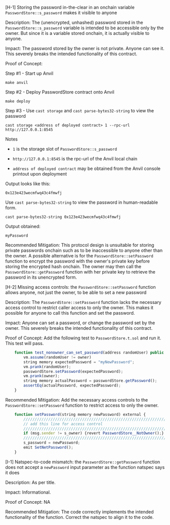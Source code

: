 [H-1] Storing the password in-the-clear in an onchain variable `PasswordStore::s_password` makes it visible to anyone

Description: The (unencrypted, unhashed) password stored in the `PasswordStore::s_password` variable is intended to be accessible only by the owner. But since it is a variable stored onchain, it is actually visible to anyone.

Impact: The password stored by the owner is not private. Anyone can see it. This severely breaks the intended functionality of this contract.

Proof of Concept:

Step #1 - Start up Anvil
```
make anvil
```

Step #2 - Deploy PasswordStore contract onto Anvil
```
make deploy
```

Step #3 - Use `cast storage` and `cast parse-bytes32-string` to view the password
```
cast storage <address of deployed contract> 1 --rpc-url http://127.0.0.1:8545
```
Notes

- `1` is the storage slot of `PasswordStore::s_password`

- `http://127.0.0.1:8545` is the rpc-url of the Anvil local chain

- `address of deployed contract` may be obtained from the Anvil console printout upon deployment

Output looks like this:
```
0x123e423wecmfwq43c4fmwfj
```

Use `cast parse-bytes32-string` to view the password in human-readable form.
```
cast parse-bytes32-string 0x123e423wecmfwq43c4fmwfj
```

Output obtained:
```
myPassword
```

Recommended Mitigation: This protocol design is unsuitable for storing private passwords onchain such as to be inaccessible to anyone other than the owner. A possible alternative is for the `PasswordStore::setPassword` function to encrypt the password with the owner's private key before storing the encrypted hash onchain. The owner may then call the `PasswordStore::getPassword` function with her private key to retrieve the password in its unencrypted form.


[H-2] Missing access controls: the `PasswordStore::setPassword` function allows anyone, not just the owner, to be able to set a new password

Description: The `PasswordStore::setPassword` function lacks the necessary access control to restrict caller access to only the owner. This makes it possible for anyone to call this function and set the password.

Impact: Anyone can set a password, or change the password set by the owner. This severely breaks the intended functionality of this contract.

Proof of Concept: Add the following test to `PasswordStore.t.sol` and run it. This test will pass.

```javascript
    function test_nonowner_can_set_password(address randomUser) public {
        vm.assume(randomUser != owner)
        string memory expectedPassword = "myNewPassword";
        vm.prank(randomUser);
        passwordStore.setPassword(expectedPassword);
        vm.prank(owner);
        string memory actualPassword = passwordStore.getPassword();
        assertEq(actualPassword, expectedPassword);
    }
```

Recommended Mitigation: Add the necessary access controls to the `PasswordStore::setPassword` function to restrict access to only the owner.

```javascript
    function setPassword(string memory newPassword) external {
        ////////////////////////////////////////////////////////////////
        // add this line for access control
        ////////////////////////////////////////////////////////////////
        if (msg.sender != s_owner) {revert PasswordStore__NotOwner();}
        ////////////////////////////////////////////////////////////////
        s_password = newPassword;
        emit SetNetPassword();
    }
```


[I-1] Natspec-to-code mismatch: the `PasswordStore::getPassword` function does not accept a `newPassword` input parameter as the function natspec says it does

Description: As per title.

Impact: Informational.

Proof of Concept: NA

Recommended Mitigation: The code correctly implements the intended functionality of the function. Correct the natspec to align it to the code.